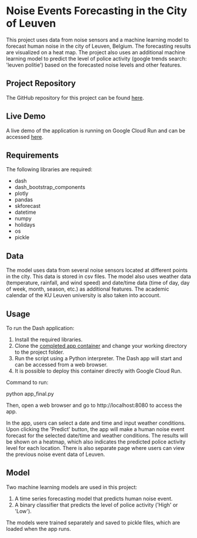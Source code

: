 # Noise Events Forecasting in the City of Leuven

This project uses data from noise sensors and a machine learning model to forecast human noise in the city of Leuven, Belgium. The forecasting results are visualized on a heat map. The project also uses an additional machine learning model to predict the level of police activity (google trends search: 'leuven politie') based on the forecasted noise levels and other features.

## Project Repository

The GitHub repository for this project can be found [here](https://github.com/uac35/MDA).

## Live Demo

A live demo of the application is running on Google Cloud Run and can be accessed [here](https://dash-mdamal-g6oxupb6zq-lz.a.run.app/).

## Requirements

The following libraries are required:

- dash
- dash_bootstrap_components
- plotly
- pandas
- skforecast
- datetime
- numpy
- holidays
- os
- pickle

## Data

The model uses data from several noise sensors located at different points in the city. This data is stored in csv files. The model also uses weather data (temperature, rainfall, and wind speed) and date/time data (time of day, day of week, month, season, etc.) as additional features. The academic calendar of the KU Leuven university is also taken into account.

## Usage

To run the Dash application:

1. Install the required libraries.
2. Clone the [completed app container](https://github.com/uac35/MDA/app_final) and change your working directory to the project folder.
3. Run the script using a Python interpreter. The Dash app will start and can be accessed from a web browser.
4. It is possible to deploy this container directly with Google Cloud Run.

Command to run:

python app_final.py

Then, open a web browser and go to http://localhost:8080 to access the app.

In the app, users can select a date and time and input weather conditions. Upon clicking the 'Predict' button, the app will make a human noise event forecast for the selected date/time and weather conditions. The results will be shown on a heatmap, which also indicates the predicted police activity level for each location. There is also separate page where users can view the previous noise event data of Leuven.

## Model

Two machine learning models are used in this project:

1. A time series forecasting model that predicts human noise event.
2. A binary classifier that predicts the level of police activity ('High' or 'Low').

The models were trained separately and saved to pickle files, which are loaded when the app runs.
